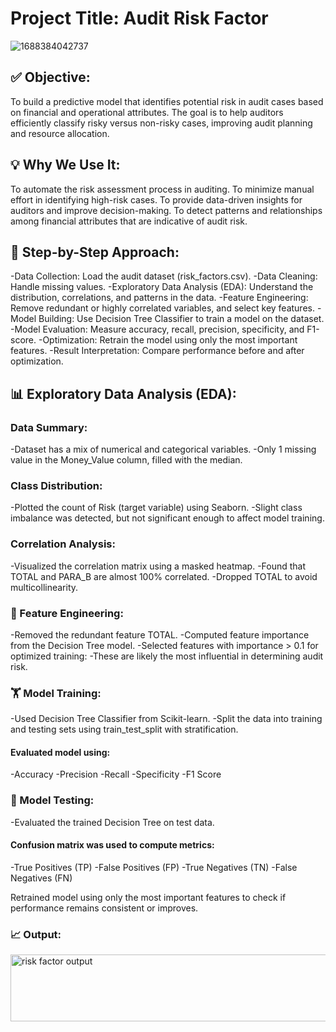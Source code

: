  # Project Title: Audit Risk Factor
 
![1688384042737](https://github.com/user-attachments/assets/506fe8ba-2c14-4edb-8878-10b12c2adf42)


## ✅ Objective:
To build a predictive model that identifies potential risk in audit cases based on financial and operational attributes. The goal is to help auditors efficiently classify risky versus non-risky cases, improving audit planning and resource allocation.

## 💡 Why We Use It:
To automate the risk assessment process in auditing.
To minimize manual effort in identifying high-risk cases.
To provide data-driven insights for auditors and improve decision-making.
To detect patterns and relationships among financial attributes that are indicative of audit risk.

## 🔄 Step-by-Step Approach:
-Data Collection: Load the audit dataset (risk_factors.csv).
-Data Cleaning: Handle missing values.
-Exploratory Data Analysis (EDA): Understand the distribution, correlations, and patterns in the data.
-Feature Engineering: Remove redundant or highly correlated variables, and select key features.
-Model Building: Use Decision Tree Classifier to train a model on the dataset.
-Model Evaluation: Measure accuracy, recall, precision, specificity, and F1-score.
-Optimization: Retrain the model using only the most important features.
-Result Interpretation: Compare performance before and after optimization.

## 📊 Exploratory Data Analysis (EDA):
### Data Summary:
-Dataset has a mix of numerical and categorical variables.
-Only 1 missing value in the Money_Value column, filled with the median.

### Class Distribution:
-Plotted the count of Risk (target variable) using Seaborn.
-Slight class imbalance was detected, but not significant enough to affect model training.

### Correlation Analysis:
-Visualized the correlation matrix using a masked heatmap.
-Found that TOTAL and PARA_B are almost 100% correlated.
-Dropped TOTAL to avoid multicollinearity.

### 🧠 Feature Engineering:
-Removed the redundant feature TOTAL.
-Computed feature importance from the Decision Tree model.
-Selected features with importance > 0.1 for optimized training:
-These are likely the most influential in determining audit risk.

### 🏋️ Model Training:
-Used Decision Tree Classifier from Scikit-learn.
-Split the data into training and testing sets using train_test_split with stratification.
#### Evaluated model using:
-Accuracy
-Precision
-Recall
-Specificity
-F1 Score

### 🧪 Model Testing:
-Evaluated the trained Decision Tree on test data.

#### Confusion matrix was used to compute metrics:
-True Positives (TP)
-False Positives (FP)
-True Negatives (TN)
-False Negatives (FN)

Retrained model using only the most important features to check if performance remains consistent or improves.

### 📈 Output:
<img width="727" height="107" alt="risk factor output " src="https://github.com/user-attachments/assets/9b1b3a48-1c41-4503-9a54-5cc46d614a37" />

